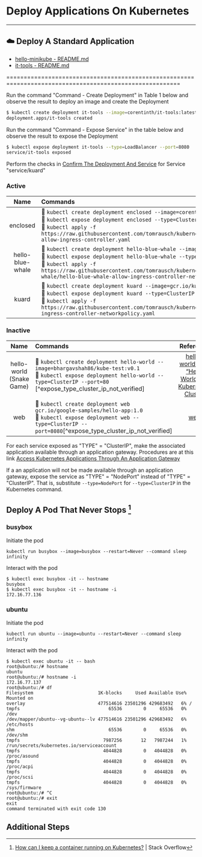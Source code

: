 # Deploy Applications On Kubernetes

--------
## ☁️ Deploy A Standard Application

- [hello-minikube - README.md](https://github.com/tomrausch/kubernetes_public/blob/main/src/hello-minikube/README.md)
- [it-tools - README.md](https://github.com/tomrausch/kubernetes_public/blob/main/src/it-tools/README.md)


========================================================================================================

Run the command "Command - Create Deployment" in Table 1 below and observe the result to deploy an image and create the Deployment
```bash
$ kubectl create deployment it-tools --image=corentinth/it-tools:latest
deployment.apps/it-tools created
```

Run the command "Command - Expose Service" in the table below and observe the result to expose the Deployment
```bash
$ kubectl expose deployment it-tools --type=LoadBalancer --port=8080
service/it-tools exposed
```

Perform the checks in [Confirm The Deployment And Service](https://github.com/tomrausch/kubernetes_public/blob/9569089708b8f66adc3a30add0f74f5c53544dd3/doc/Confirm%20The%20Deployment%20And%20Service.md) for Service "service/kuard"

### Active

| Name | Commands |  Reference |
| :---: | :--- | :---: |
| enclosed | 🔹 ```kubectl create deployment enclosed --image=corentinth/enclosed:1.16.0``` <br>🔹 ```kubectl expose deployment enclosed --type=ClusterIP --port=8787``` <br>🔹 ```kubectl apply -f https://raw.githubusercontent.com/tomrausch/kubernetes_public/refs/heads/main/src/enclosed/enclosed-allow-ingress-controller.yaml``` | [CorentinTh/enclosed](https://github.com/CorentinTh/enclosed) |
| hello-blue-whale |  🔹 ```kubectl create deployment hello-blue-whale --image=vamsijakkula/hello-blue-whale:v1``` <br> 🔹 ```kubectl expose deployment hello-blue-whale --type=ClusterIP --port=80``` <br> 🔹 ```kubectl apply -f  https://raw.githubusercontent.com/tomrausch/kubernetes_public/refs/heads/main/src/hello-blue-whale/hello-blue-whale-allow-ingress-controller-networkpolicy.yaml``` | [vamsijakkula](https://gist.github.com/vamsijakkula)|
| kuard | 🔹 ```kubectl create deployment kuard --image=gcr.io/kuar-demo/kuard-amd64:blue``` <br> 🔹 ```kubectl expose deployment kuard --type=ClusterIP --port=8080``` <br> 🔹 ```kubectl apply -f https://raw.githubusercontent.com/tomrausch/kubernetes_public/refs/heads/main/src/kuard/kuard-allow-ingress-controller-networkpolicy.yaml``` | [kuard](https://github.com/kubernetes-up-and-running/kuard) |

### Inactive
| Name | Commands |  Reference |
| :---: | :--- | :---: |
| hello-world (Snake Game) | 🔹 ```kubectl create deployment hello-world --image=bhargavshah86/kube-test:v0.1``` <br> 🔹 ```kubectl expose deployment hello-world --type=ClusterIP --port=80``` [^expose_type_cluster_ip_not_verified] | [hello-world-k8s](https://github.com/skynet86/hello-world-k8s) <br> [“Hello World” on Kubernetes Cluster](https://shahbhargav.medium.com/hello-world-on-kubernetes-cluster-6bec6f4b1bfd) |
| web | 🔹 ```kubectl create deployment web gcr.io/google-samples/hello-app:1.0``` <br> 🔹 ```kubectl expose deployment web --type=ClusterIP --port=8080```[^expose_type_cluster_ip_not_verified] | [web](https://console.cloud.google.com/artifacts/docker/google-samples/us/gcr.io/hello-app?inv=1&invt=AbxY8g) |



For each service exposed as "TYPE" = "ClusterIP", make the associated application available through an application gateway. Procedures are at this link [Access Kubernetes Applications Through An Application Gateway](https://github.com/tomrausch/kubernetes_public/blob/7245f5e7dda852ffa6ef40769669db586e52046d/doc/Access%20Kubernetes%20Applications%20Through%20An%20Application%20Gateway.md)

If a an application will not be made available through an application gateway, expose the service as "TYPE" = "NodePort" instead of "TYPE" = "ClusterIP". That is, substitute ```--type=NodePort``` for ```--type=ClusterIP``` in the Kubernetes command.


## Deploy A Pod That Never Stops [^pod_never_stops]
### busybox
Initiate the pod
```
kubectl run busybox --image=busybox --restart=Never --command sleep infinity
```
Interact with the pod
```
$ kubectl exec busybox -it -- hostname
busybox
$ kubectl exec busybox -it -- hostname -i
172.16.77.136
```

### ubuntu
Initiate the pod
```
kubectl run ubuntu --image=ubuntu --restart=Never --command sleep infinity
```
Interact with the pod
```
$ kubectl exec ubuntu -it -- bash
root@ubuntu:/# hostname
ubuntu
root@ubuntu:/# hostname -i
172.16.77.137
root@ubuntu:/# df
Filesystem                        1K-blocks     Used Available Use% Mounted on
overlay                           477514616 23501296 429683492   6% /
tmpfs                                 65536        0     65536   0% /dev
/dev/mapper/ubuntu--vg-ubuntu--lv 477514616 23501296 429683492   6% /etc/hosts
shm                                   65536        0     65536   0% /dev/shm
tmpfs                               7987256       12   7987244   1% /run/secrets/kubernetes.io/serviceaccount
tmpfs                               4044828        0   4044828   0% /proc/asound
tmpfs                               4044828        0   4044828   0% /proc/acpi
tmpfs                               4044828        0   4044828   0% /proc/scsi
tmpfs                               4044828        0   4044828   0% /sys/firmware
root@ubuntu:/# ^C
root@ubuntu:/# exit
exit
command terminated with exit code 130
```

[^pod_never_stops]: [How can I keep a container running on Kubernetes?](https://stackoverflow.com/questions/31870222/how-can-i-keep-a-container-running-on-kubernetes) | Stack Overflow


## Additional Steps
